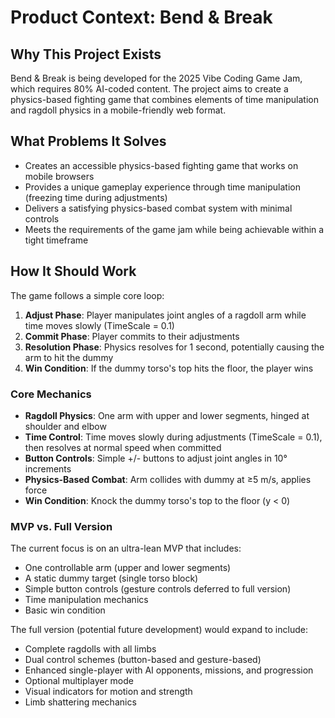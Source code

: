 # Product Context: Bend & Break

## Why This Project Exists
Bend & Break is being developed for the 2025 Vibe Coding Game Jam, which requires 80% AI-coded content. The project aims to create a physics-based fighting game that combines elements of time manipulation and ragdoll physics in a mobile-friendly web format.

## What Problems It Solves
- Creates an accessible physics-based fighting game that works on mobile browsers
- Provides a unique gameplay experience through time manipulation (freezing time during adjustments)
- Delivers a satisfying physics-based combat system with minimal controls
- Meets the requirements of the game jam while being achievable within a tight timeframe

## How It Should Work
The game follows a simple core loop:

1. **Adjust Phase**: Player manipulates joint angles of a ragdoll arm while time moves slowly (TimeScale = 0.1)
2. **Commit Phase**: Player commits to their adjustments
3. **Resolution Phase**: Physics resolves for 1 second, potentially causing the arm to hit the dummy
4. **Win Condition**: If the dummy torso's top hits the floor, the player wins

### Core Mechanics
- **Ragdoll Physics**: One arm with upper and lower segments, hinged at shoulder and elbow
- **Time Control**: Time moves slowly during adjustments (TimeScale = 0.1), then resolves at normal speed when committed
- **Button Controls**: Simple +/- buttons to adjust joint angles in 10° increments
- **Physics-Based Combat**: Arm collides with dummy at ≥5 m/s, applies force
- **Win Condition**: Knock the dummy torso's top to the floor (y < 0)

### MVP vs. Full Version
The current focus is on an ultra-lean MVP that includes:
- One controllable arm (upper and lower segments)
- A static dummy target (single torso block)
- Simple button controls (gesture controls deferred to full version)
- Time manipulation mechanics
- Basic win condition

The full version (potential future development) would expand to include:
- Complete ragdolls with all limbs
- Dual control schemes (button-based and gesture-based)
- Enhanced single-player with AI opponents, missions, and progression
- Optional multiplayer mode
- Visual indicators for motion and strength
- Limb shattering mechanics